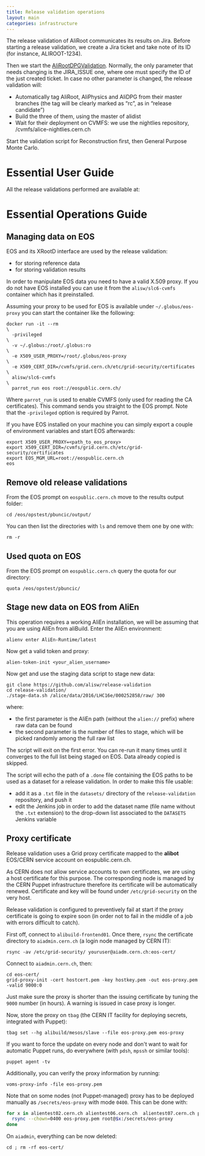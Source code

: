 ```yaml
---
title: Release validation operations
layout: main
categories: infrastructure
---
```


The release validation of AliRoot communicates its results on Jira. Before starting a release validation, we create a Jira ticket and take note of its ID (for instance, ALIROOT-1234).

Then we start the [AliRootDPGValidation](https://alijenkins.cern.ch/job/AliRootDPGValidation/). Normally, the only parameter that needs changing is the JIRA_ISSUE one, where one must specify the ID of the just created ticket. In case no other parameter is changed, the release validation will:

* Automatically tag AliRoot, AliPhysics and AliDPG from their master branches (the tag will be clearly marked as “rc”, as in “release candidate”)
* Build the three of them, using the master of alidist
* Wait for their deployment on CVMFS: we use the nightlies repository, /cvmfs/alice-nightlies.cern.ch

Start the validation script for Reconstruction first, then General Purpose Monte Carlo.

# Essential User Guide

All the release validations performed are available at:

[](https://ali-ci.cern.ch/release-validation/)

# Essential Operations Guide

## Managing data on EOS

EOS and its XRootD interface are used by the release validation:

 - for storing reference data
 - for storing validation results

In order to manipulate EOS data you need to have a valid X.509 proxy. If you do
not have EOS installed you can use it from the `alisw/slc6-cvmfs` container
which has it preinstalled.

Assuming your proxy to be used for EOS is available under `~/.globus/eos-proxy`
you can start the container like the following:

    docker run -it --rm                                                   \
      -privileged                                                         \
      -v ~/.globus:/root/.globus:ro                                       \
      -e X509_USER_PROXY=/root/.globus/eos-proxy                          \
      -e X509_CERT_DIR=/cvmfs/grid.cern.ch/etc/grid-security/certificates \
      alisw/slc6-cvmfs                                                    \
      parrot_run eos root://eospublic.cern.ch/

Where `parrot_run` is used to enable CVMFS (only used for reading the CA
certificates). This command sends you straight to the EOS prompt. Note that the
`-privileged` option is required by Parrot.

If you have EOS installed on your machine you can simply export a couple of
environment variables and start EOS afterwards:

    export X509_USER_PROXY=<path_to_eos_proxy>
    export X509_CERT_DIR=/cvmfs/grid.cern.ch/etc/grid-security/certificates
    export EOS_MGM_URL=root://eospublic.cern.ch
    eos


## Remove old release validations

From the EOS prompt on `eospublic.cern.ch` move to the results output folder:

    cd /eos/opstest/pbuncic/output/

You can then list the directories with `ls` and remove them one by one with:

    rm -r


## Used quota on EOS

From the EOS prompt on `eospublic.cern.ch` query the quota for our directory:

    quota /eos/opstest/pbuncic/


## Stage new data on EOS from AliEn

This operation requires a working AliEn installation, we will be assuming that
you are using AliEn from aliBuild. Enter the AliEn environment:

    alienv enter AliEn-Runtime/latest

Now get a valid token and proxy:

    alien-token-init <your_alien_username>

Now get and use the staging data script to stage new data:

    git clone https://github.com/alisw/release-validation
    cd release-validation/
    ./stage-data.sh /alice/data/2016/LHC16e/000252858/raw/ 300

where:

 - the first parameter is the AliEn path (without the `alien://` prefix) where
   raw data can be found
 - the second parameter is the number of files to stage, which will be picked
   randomly among the full raw list

The script will exit on the first error. You can re-run it many times until it
converges to the full list being staged on EOS. Data already copied is skipped.

The script will echo the path of a `.done` file containing the EOS paths to be
used as a dataset for a release validation. In order to make this file usable:

 - add it as a `.txt` file in the `datasets/` directory of the
   `release-validation` repository, and push it
 - edit the Jenkins job in order to add the dataset name (file name without the
   `.txt` extension) to the drop-down list associated to the `DATASETS` Jenkins
   variable


## Proxy certificate

Release validation uses a Grid proxy certificate mapped to the **alibot**
EOS/CERN service account on eospublic.cern.ch.

As CERN does not allow service accounts to own certificates, we are using a host
certificate for this purpose. The corresponding node is managed by the CERN
Puppet infrastructure therefore its certificate will be automatically renewed.
Certificate and key will be found under `/etc/grid-security` on the very host.

Release validation is configured to preventively fail at start if the proxy
certificate is going to expire soon (in order not to fail in the middle of a
job with errors difficult to catch).

First off, connect to `alibuild-frontend01`. Once there, `rsync` the certificate
directory to `aiadmin.cern.ch` (a login node managed by CERN IT):

    rsync -av /etc/grid-security/ youruser@aiadm.cern.ch:eos-cert/

Connect to `aiadmin.cern.ch`, then:

    cd eos-cert/
    grid-proxy-init -cert hostcert.pem -key hostkey.pem -out eos-proxy.pem -valid 9000:0

Just make sure the proxy is shorter than the issuing certificate by tuning the
`9000` number (in hours). A warning is issued in case proxy is longer.

Now, store the proxy on `tbag` (the CERN IT facility for deploying secrets,
integrated with Puppet):

    tbag set --hg alibuild/mesos/slave --file eos-proxy.pem eos-proxy

If you want to force the update on every node and don't want to wait for
automatic Puppet runs, do everywhere (with `pdsh`, `mpssh` or similar tools):

    puppet agent -tv

Additionally, you can verify the proxy information by running:

    voms-proxy-info -file eos-proxy.pem

Note that on some nodes (not Puppet-managed) proxy has to be deployed manually
as `/secrets/eos-proxy` with mode `0400`. This can be done with:

```bash
for x in alientest02.cern.ch alientest06.cern.ch  alientest07.cern.ch pcalienstorage.cern.ch; do
  rsync --chown=0400 eos-proxy.pem root@$x:/secrets/eos-proxy
done
```

On `aiadmin`, everything can be now deleted:

    cd ; rm -rf eos-cert/
